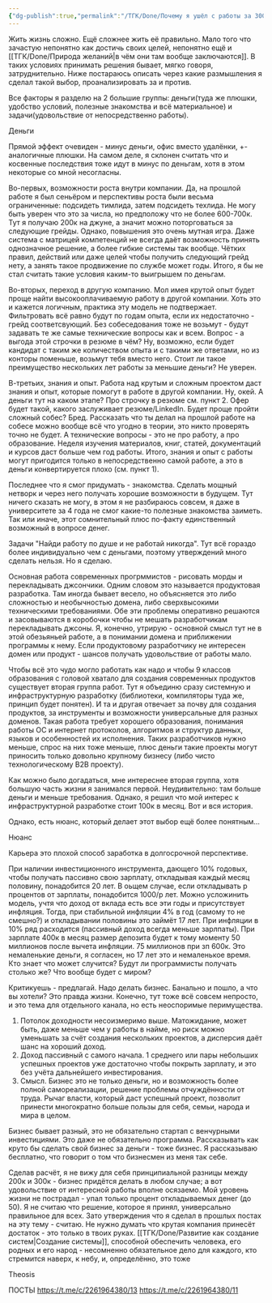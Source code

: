 ```yaml
---
{"dg-publish":true,"permalink":"/ТГК/Done/Почему я ушёл с работы за 300к на работу за 200к/"}
---
```


Жить жизнь сложно. Ещё сложнее жить её правильно. Мало того что зачастую непонятно как достичь своих целей, непонятно ещё и [[ТГК/Done/Природа желаний\|в чём они там вообще заключаются]]. В таких условиях принимать решения бывает, мягко говоря, затруднительно. Ниже постараюсь описать через какие размышления я сделал такой выбор, проанализировать за и против.

Все факторы я разделю на 2 большие группы: деньги(туда же плюшки, удобство условий, полезные знакомства и всё материальное) и задачи(удовольствие от непосредственно работы).

Деньги

Прямой эффект очевиден - минус деньги, офис вместо удалёнки, +- аналогичные плюшки. На самом деле, я склонен считать что и косвенные последствия тоже идут в минус по деньгам, хотя в этом некоторые со мной несогласны.

Во-первых, возможности роста внутри компании. Да, на прошлой работе я был сеньёром и перспективы роста были весьма ограниченные: подсидеть тимлида, затем подсидеть техлида. Не могу быть уверен что это за числа, но предположу что не более 600-700к. Тут я получаю 200к на джуне, а значит можно поторговаться за следующие грейды. Однако, повышения это очень мутная игра. Даже система с матрицей компетенций не всегда даёт возможность принять однозначное решение, а более гибкие системы так вообще. Чётких правил, действий или даже целей чтобы получить следующий грейд нету, а занять такое продвижение по службе может годы. Итого, я бы не стал считать такие условия каким-то выигрышем по деньгам.

Во-вторых, переход в другую компанию. Мол имея крутой опыт будет проще найти высокооплачиваемую работу в другой компании. Хоть это и кажется логичным, практика эту модель не подтвержает. Фильтровать всё равно будут по годам опыта, если их недостаточно - грейд соответсвующий. Без собеседования тоже не возьмут - будут задавать те же самые технические вопросы как и всем. Вопрос - а выгода этой строчки в резюме в чём? Ну, возможно, если будет кандидат с таким же количеством опыта и с такими же ответами, но из конторы поменьше, возьмут тебя вместо него. Стоит ли такое преимущество нескольких лет работы за меньшие деньги? Не уверен.

В-третьих, знания и опыт. Работа над крутым и сложным проектом даст знания и опыт, которые помогут в работе в другой компании. Ну, окей. А деньги тут на каком этапе? Про строчку в резюме см. пункт 2. Офер будет такой, какого заслуживает резюме/LinkedIn. Будет проще пройти сложный собес? Бред. Рассказать что ты делал на прошлой работе на собесе можно вообще всё что угодно в теории, это никто проверять точно не будет. А технические вопросы - это не про работу, а про образование. Неделя изучения материалов, книг, статей, документаций и курсов даст больше чем год работы. Итого, знания и опыт с работы могут пригодится только в непосредственно самой работе, а это в деньги конвертируется плохо (см. пункт 1).

Последнее что я смог придумать - знакомства. Сделать мощный нетворк и через него получать хорошие возможности в будущем. Тут ничего сказать не могу, в этом я не разбираюсь совсем, я даже в университете за 4 года не смог какие-то полезные знакомства заиметь. Так или иначе, этот сомнительный плюс по-факту единственный возможный в вопросе денег.


Задачи
"Найди работу по душе и не работай никогда". Тут всё гораздо более индивидуально чем с деньгами, поэтому утверждений много сделать нельзя. Но я сделаю.

Основная работа современных прогрммистов - рисовать морды и перекладывать джсончики. Одним словом это называется продуктовая разработка. Там иногда бывает весело, но объясняется это либо сложностью и необычностью домена, либо сверхвысокими техническими требованиями. Обе эти проблемы оперативно решаются и засовываются в коробочки чтобы не мешать разработчикам перекладывать джсоны. Я, конечно, утрирую - основной смысл тут не в этой обезьяньей работе, а в понимании домена и приближении программы к нему. Если продуктовому разработчику не интересен домен или продукт - шансов получать удовольствие от работы мало.

Чтобы всё это чудо могло работать как надо и чтобы 9 классов образования с головой хватало для создания современных продуктов существует вторая группа работ. Тут я объединю сразу системную и инфраструктурную разработку (библиотеки, компиляторы туда же, принцип будет понятен). И та и другая отвечает за почву для создания продуктов, за инструменты и возможности универсальные для разных доменов. Такая работа требует хорошего образования, понимания работы ОС и интернет протоколов, алгоритмов и структур данных, языков и особенностей их исполнения. Таких разработчиков нужно меньше, спрос на них тоже меньше, плюс деньги такие проекты могут приносить только довольно крупному бизнесу (либо чисто технологическому B2B проекту). 

Как можно было догадаться, мне интереснее вторая группа, хотя большую часть жизни я занимался первой. Неудивительно: там больше деньги и меньше требования. Однако, я решил что мой интерес к инфраструктурной разработке стоит 100к в месяц. Вот и вся история.

Однако, есть нюанс, который делает этот выбор ещё более понятным...


Нюанс

Карьера это плохой способ заработка в долгосрочной перспективе. 

При наличии инвестиционного инструмента, дающего 10% годовых, чтобы получать пассивно свою зарплату, откладывая каждый месяц половину, понадобится 20 лет. В оьщем случае, если откладывать p процентов от зарплаты, понадобится 1000/p лет. Можно усложинить модель, учтя что доход от вклада есть все эти годы и присутствует инфляция. Тогда, при стабильной инфляции 4% в год (самому то не смешно?) и откладывании половины это займёт 17 лет. При инфляции в 10% ряд расходится (пассивный доход всегда меньше зарлпаты). При зарплате 400к в месяц размер депозита будет к тому моменту 50 миллионов после вычета инфляции. 75 миллионов при зп 600к. Это немаленькие деньги, я согласен, но 17 лет это и немаленькое время. Кто знает что может случится? Будут ли программисты получать столько же? Что вообще будет с миром?

Критикуешь - предлагай. Надо делать бизнес. Банально и пошло, а что вы хотели? Это правда жизни. Конечно, тут тоже всё совсем непросто, и это тема для отдельного канала, но есть неоспоримые перимущества. 
1) Потолок доходности несоизмеримо выше. Матожидание, может быть, даже меньше чем у работы в найме, но риск можно уменьшать за счёт создания нескольких проектов, а дисперсия даёт шанс на хороший доход. 
2) Доход пассивный с самого начала. 1 среднего или пары небольших успешных проектов уже достаточно чтобы покрыть зарплату, и это без учёта дальнейшего инвестирования.
3) Смысл. Бизнес это не только деньги, но и возможность более полной самореализации, решение проблемы отчуждённости от труда. Рычаг власти, который даст успешный проект, позволит принести многократно больше пользы для себя, семьи, народа и мира в целом.

Бизнес бывает разный, это не обязательно стартап с венчурными инвестициями. Это даже не обязательно программа. Рассказывать как круто бы сделать свой бизнес за деньги - тоже бизнес. Я рассказываю бесплатно, что говорит о том что бизнесмен из меня так себе. 

Сделав расчёт, я не вижу для себя принципиальной разницы между 200к и 300к - бизнес придётся делать в любом случае; а вот удовольствие от интересной работы вполне осязаемо. Мой уровень жизни не пострадал - упал только процент откладываемых денег (до 50). Я не считаю что решение, которое я принял, универсально правильное для всех. Зато утверждения что я сделал в прошлых постах на эту тему - считаю. Не нужно думать что крутая компания принесёт достаток - это только в твоих руках. [[ТГК/Done/Развитие как создание систем\|Создание системы]], способной обеспечить человека, его родных и его народ - несомненно обязательное дело для каждого, кто стремится наверх, к небу, и, определённо, это тоже

Theosis

ПОСТЫ
https://t.me/c/2261964380/13
https://t.me/c/2261964380/11